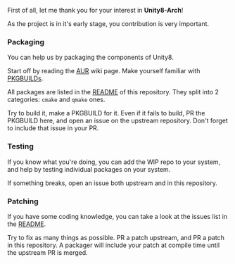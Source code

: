 First of all, let me thank you for your interest in **Unity8-Arch**!

As the project is in it's early stage, you contribution is very important.

### Packaging
You can help us by packaging the components of Unity8.

Start off by reading the [AUR](https://wiki.archlinux.org/index.php/Aur) wiki page. Make yourself familiar with [PKGBUILDs](https://wiki.archlinux.org/index.php/PKGBUILD).

All packages are listed in the [README](https://github.com/vanyasem/Unity8-Arch#progress) of this repository. They split into 2 categories: `cmake` and `qmake` ones.

Try to build it, make a PKGBUILD for it. Even if it fails to build, PR the PKGBUILD here, and open an issue on the upstream repository. Don't forget to include that issue in your PR.

### Testing

If you know what you're doing, you can add the WIP repo to your system, and help by testing individual packages on your system.

If something breaks, open an issue both upstream and in this repository.

### Patching

If you have some coding knowledge, you can take a look at the issues list in the [README](https://github.com/vanyasem/Unity8-Arch#progress).

Try to fix as many things as possible. PR a patch upstream, and PR a patch in this repository. A packager will include your patch at compile time until the upstream PR is merged.
